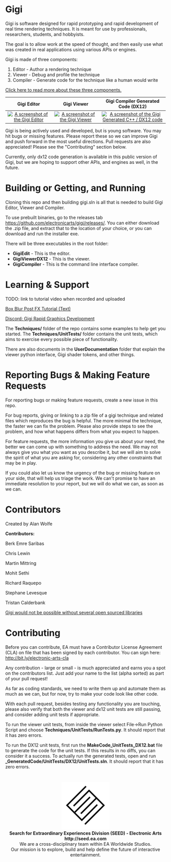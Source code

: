 # Gigi

Gigi is software designed for rapid prototyping and rapid development of real time rendering techniques. It is meant for use by professionals, researchers, students, and hobbyists.

The goal is to allow work at the speed of thought, and then easily use what was created in real applications using various APIs or engines.

Gigi is made of three components:

1. Editor - Author a rendering technique
2. Viewer - Debug and profile the technique
3. Compiler - Generate code for the technique like a human would write

[Click here to read more about these three components.](readme/Overview.md)

Gigi Editor | Gigi Viewer | Gigi Compiler Generated Code (DX12)
:-----:|:------:|:--------:
[![A screenshot of the Gigi Editor](readme/editor.png)](readme/editor.png) | [![A screenshot of the Gigi Viewer](readme/viewer.png)](readme/viewer.png) | [![A screenshot of the Gigi Generated C++ / DX12 code](readme/code.png)](readme/code.png)

Gigi is being actively used and developed, but is young software. You may hit bugs or missing features. Please report these so we can improve Gigi and push forward in the most useful directions. Pull requests are also appreciated! Please see the "Contributing" section below.

Currently, only dx12 code generation is available in this public version of Gigi, but we are hoping to support other APIs, and engines as well, in the future.

# Building or Getting, and Running

Cloning this repo and then building gigi.sln is all that is needed to build Gigi Editor, Viewer and Compiler.

To use prebuilt binaries, go to the releases tab https://github.com/electronicarts/gigi/releases/.  You can either download the .zip file, and extract that to the location of your choice, or you can download and run the installer exe.

There will be three executables in the root folder:

* **GigiEdit** - This is the editor.
* **GigiViewerDX12** - This is the viewer. 
* **GigiCompiler** - This is the command line interface compiler.

# Learning & Support

TODO: link to tutorial video when recorded and uploaded

[Box Blur Post FX Tutorial (Text)](readme/tutorial/tutorial.md)

[Discord: Gigi Rapid Graphics Development](https://discord.gg/HPzqAw2H3k)

The **Techniques/** folder of the repo contains some examples to help get you started.  The **Techniques/UnitTests/** folder contains the unit tests, which aims to exercise every possible piece of functionality.

There are also documents in the **UserDocumentation** folder that explain the viewer python interface, Gigi shader tokens, and other things.

# Reporting Bugs & Making Feature Requests

For reporting bugs or making feature requests, create a new issue in this repo.

For bug reports, giving or linking to a zip file of a gigi technique and related files which reproduces the bug is helpful.  The more minimal the technique, the faster we can fix the problem.  Please also provide steps to see the problem, and how what happens differs from what you expect to happen.

For feature requests, the more information you give us about your need, the better we can come up with something to address the need.  We may not always give you what you want as you describe it, but we will aim to solve the spirit of what you are asking for, considering any other constraints that may be in play.

If you could also let us know the urgency of the bug or missing feature on your side, that will help us triage the work.  We can't promise to have an immediate resolution to your report, but we will do what we can, as soon as we can.

# Contributors

Created by Alan Wolfe

**Contributors:**

Berk Emre Saribas

Chris Lewin

Martin Mittring

Mohit Sethi

Richard Raquepo

Stephane Levesque

Tristan Calderbank

[Gigi would not be possible without several open sourced libraries](readme/OSS.md)

# Contributing

Before you can contribute, EA must have a Contributor License Agreement (CLA) on file that has been signed by each contributor.
You can sign here: http://bit.ly/electronic-arts-cla

Any contribution - large or small - is much appreciated and earns you a spot on the contributors list. Just add your name to the list (alpha sorted) as part of your pull request!

As far as coding standards, we need to write them up and automate them as much as we can, but for now, try to make your code look like other code.

With each pull request, besides testing any functionality you are touching, please also verify that both the viewer and dx12 unit tests are still passing, and consider adding unit tests if appropriate.

To run the viewer unit tests, from inside the viewer select File->Run Python Script and choose **Techniques/UnitTests/RunTests.py**.  It should report that it has zero errors.

To run the DX12 unit tests, first run the **MakeCode_UnitTests_DX12.bat** file to generate the code for the unit tests.  If this results in no diffs, you can consider it a success.  To actually run the generated tests, open and run **_GeneratedCode/UnitTests/DX12/UnitTests.sln**.  It should report that it has zero errors.

#

<p align="center"><a href="https://seed.ea.com"><img src="readme/SEED.jpg" width="150px"></a><br>
<b>Search for Extraordinary Experiences Division (SEED) - Electronic Arts <br> http://seed.ea.com</b><br>
We are a cross-disciplinary team within EA Worldwide Studios.<br>
Our mission is to explore, build and help define the future of interactive entertainment.</p>